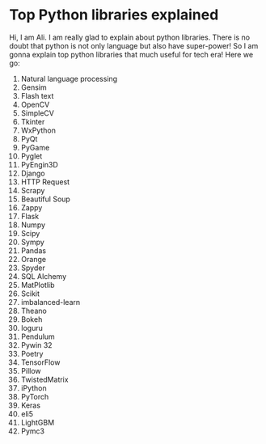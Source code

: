 # Top Python libraries explained
Hi, I am Ali. I am really glad to explain about python libraries. There is no doubt that python is not only language but
also have super-power! So I am gonna explain top python libraries that much useful for tech era!
Here we  go:
1. Natural language processing
2. Gensim
3. Flash text
4. OpenCV
5. SimpleCV
6. Tkinter
7. WxPython
8. PyQt
9. PyGame
10. Pyglet
11. PyEngin3D
12. Django
13. HTTP Request
14. Scrapy
15. Beautiful Soup
16. Zappy
17. Flask
18. Numpy
19. Scipy
20. Sympy
21. Pandas
22. Orange
23. Spyder
24. SQL Alchemy
25. MatPlotlib
26. Scikit
27. imbalanced-learn
28. Theano
29. Bokeh
30. loguru
31. Pendulum
32. Pywin 32
33. Poetry
34. TensorFlow
35. Pillow
36. TwistedMatrix
37. iPython
38. PyTorch
39. Keras
40. eli5
41. LightGBM
42. Pymc3
